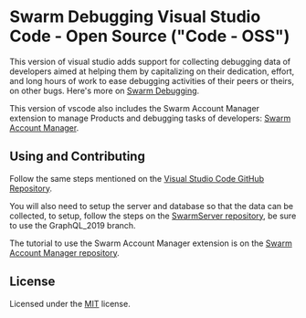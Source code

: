 # Swarm Debugging Visual Studio Code - Open Source ("Code - OSS")

This version of visual studio adds support for collecting debugging data of developers aimed at helping them by capitalizing on their dedication, effort, and long hours of work to ease debugging activities of their peers or theirs, on other bugs. Here's more on [Swarm Debugging](https://lume.ufrgs.br/handle/10183/150176#).

This version of vscode also includes the Swarm Account Manager extension to manage Products and debugging tasks of developers: [Swarm Account Manager](https://github.com/SwarmDebugging/SwarmDebuggingManager). 

## Using and Contributing

Follow the same steps mentioned on the [Visual Studio Code GitHub Repository](https://github.com/Microsoft/vscode/wiki/How-to-Contribute).

You will also need to setup the server and database so that the data can be collected, to setup, follow the steps on the [SwarmServer repository](https://github.com/SwarmDebugging/SwarmServer/tree/GraphQL_2019), be sure to use the GraphQL_2019 branch.

The tutorial to use the Swarm Account Manager extension is on the [Swarm Account Manager repository](https://github.com/SwarmDebugging/SwarmDebuggingManager).

## License

Licensed under the [MIT](LICENSE.txt) license.
